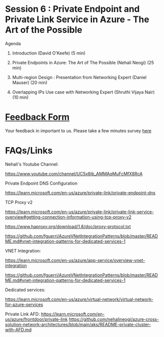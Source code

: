 # Session 6 : Private Endpoint and Private Link Service in Azure - The Art of the Possible

Agenda
1. Introduction (David O'Keefe) (5 min)

2. Private Endpoints in Azure: The Art of The Possible (Nehali Neogi) (25 min)

3. Multi-region Design : Presentation from Networking Expert (Daniel Mauser) (20 min)​

4. Overlapping IPs Use case with Networking Expert (Shruthi Vijaya Nair) (10 min)


# [Feedback Form](https://forms.microsoft.com/r/THgJBiZHcR)

Your feedback in important to us. Please take a few minutes survey [here](https://forms.microsoft.com/r/THgJBiZHcR)


# FAQs/Links



Nehali's Youtube Channel:

https://www.youtube.com/channel/UC5x8jb_AMMAqMuFcMfX8RcA


Private Endpoint DNS Configuration

https://learn.microsoft.com/en-us/azure/private-link/private-endpoint-dns

TCP Proxy v2

https://learn.microsoft.com/en-us/azure/private-link/private-link-service-overview#getting-connection-information-using-tcp-proxy-v2

https://www.haproxy.org/download/1.8/doc/proxy-protocol.txt

https://github.com/fguerri/AzureVNetIntegrationPatterns/blob/master/README.md#vnet-integration-patterns-for-dedicated-services-1

VNET Integration:

https://learn.microsoft.com/en-us/azure/app-service/overview-vnet-integration

https://github.com/fguerri/AzureVNetIntegrationPatterns/blob/master/README.md#vnet-integration-patterns-for-dedicated-services-1


Dedicated services:

https://learn.microsoft.com/en-us/azure/virtual-network/virtual-network-for-azure-services

Private Link AFD:
https://learn.microsoft.com/en-us/azure/frontdoor/private-link
https://github.com/nehalineogi/azure-cross-solution-network-architectures/blob/main/aks/README-private-cluster-with-AFD.md